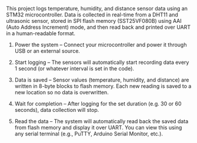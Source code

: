 This project logs temperature, humidity, and distance sensor data using an STM32 microcontroller. Data is collected in real-time from a DHT11 and ultrasonic sensor, stored in SPI flash memory (SST25VF080B) using AAI (Auto Address Increment) mode, and then read back and printed over UART in a human-readable format.

1. Power the system – Connect your microcontroller and power it through USB or an external source.
   
2. Start logging – The sensors will automatically start recording data every 1 second (or whatever interval is set in the code).
   
3. Data is saved – Sensor values (temperature, humidity, and distance) are written in 8-byte blocks to flash memory. Each new reading is saved to a new location so no data is overwritten.

4. Wait for completion – After logging for the set duration (e.g. 30 or 60 seconds), data collection will stop.

5. Read the data – The system will automatically read back the saved data from flash memory and display it over UART. You can view this using any serial terminal (e.g., PuTTY, Arduino Serial Monitor, etc.).
